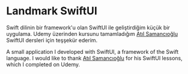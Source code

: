 # Landmark SwiftUI

Swift dilinin bir framework'u olan SwiftUI ile geliştirdiğim küçük bir uygulama.
Udemy üzerinden kursunu tamamladığım [Atıl Samancıoğlu](https://github.com/atilsamancioglu) SwiftUI dersleri için teşşekür ederim.

A small application I developed with SwiftUI, a framework of the Swift language.
I would like to thank [Atıl Samancıoğlu](https://github.com/atilsamancioglu) for his SwiftUI lessons, which I completed on Udemy.

